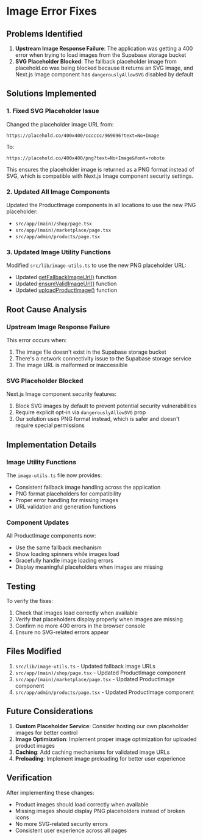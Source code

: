 # Image Error Fixes

## Problems Identified

1. **Upstream Image Response Failure**: The application was getting a 400 error when trying to load images from the Supabase storage bucket
2. **SVG Placeholder Blocked**: The fallback placeholder image from placehold.co was being blocked because it returns an SVG image, and Next.js Image component has `dangerouslyAllowSVG` disabled by default

## Solutions Implemented

### 1. Fixed SVG Placeholder Issue

Changed the placeholder image URL from:
```
https://placehold.co/400x400/cccccc/969696?text=No+Image
```

To:
```
https://placehold.co/400x400/png?text=No+Image&font=roboto
```

This ensures the placeholder image is returned as a PNG format instead of SVG, which is compatible with Next.js Image component security settings.

### 2. Updated All Image Components

Updated the ProductImage components in all locations to use the new PNG placeholder:
- `src/app/(main)/shop/page.tsx`
- `src/app/(main)/marketplace/page.tsx`
- `src/app/admin/products/page.tsx`

### 3. Updated Image Utility Functions

Modified `src/lib/image-utils.ts` to use the new PNG placeholder URL:
- Updated [getFallbackImageUrl()](file:///c:/Users/PC/OneDrive/Desktop/jays/phone-repair/src/lib/image-utils.ts#L17-L19) function
- Updated [ensureValidImageUrl()](file:///c:/Users/PC/OneDrive/Desktop/jays/phone-repair/src/lib/image-utils.ts#L31-L52) function
- Updated [uploadProductImage()](file:///c:/Users/PC/OneDrive/Desktop/jays/phone-repair/src/lib/image-utils.ts#L72-L86) function

## Root Cause Analysis

### Upstream Image Response Failure
This error occurs when:
1. The image file doesn't exist in the Supabase storage bucket
2. There's a network connectivity issue to the Supabase storage service
3. The image URL is malformed or inaccessible

### SVG Placeholder Blocked
Next.js Image component security features:
1. Block SVG images by default to prevent potential security vulnerabilities
2. Require explicit opt-in via `dangerouslyAllowSVG` prop
3. Our solution uses PNG format instead, which is safer and doesn't require special permissions

## Implementation Details

### Image Utility Functions
The `image-utils.ts` file now provides:
- Consistent fallback image handling across the application
- PNG format placeholders for compatibility
- Proper error handling for missing images
- URL validation and generation functions

### Component Updates
All ProductImage components now:
- Use the same fallback mechanism
- Show loading spinners while images load
- Gracefully handle image loading errors
- Display meaningful placeholders when images are missing

## Testing

To verify the fixes:

1. Check that images load correctly when available
2. Verify that placeholders display properly when images are missing
3. Confirm no more 400 errors in the browser console
4. Ensure no SVG-related errors appear

## Files Modified

1. `src/lib/image-utils.ts` - Updated fallback image URLs
2. `src/app/(main)/shop/page.tsx` - Updated ProductImage component
3. `src/app/(main)/marketplace/page.tsx` - Updated ProductImage component
4. `src/app/admin/products/page.tsx` - Updated ProductImage component

## Future Considerations

1. **Custom Placeholder Service**: Consider hosting our own placeholder images for better control
2. **Image Optimization**: Implement proper image optimization for uploaded product images
3. **Caching**: Add caching mechanisms for validated image URLs
4. **Preloading**: Implement image preloading for better user experience

## Verification

After implementing these changes:
- Product images should load correctly when available
- Missing images should display PNG placeholders instead of broken icons
- No more SVG-related security errors
- Consistent user experience across all pages